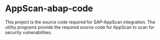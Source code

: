 # AppScan-abap-code
This project is the source code required for SAP-AppScan integration. The utility programs provide the required source code for AppScan to scan for security vulnerabilities.

